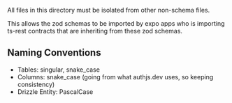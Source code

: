All files in this directory must be isolated from other non-schema files.

This allows the zod schemas to be imported by expo apps who is importing ts-rest contracts that are inheriting from these zod schemas.

## Naming Conventions

- Tables: singular, snake_case
- Columns: snake_case (going from what authjs.dev uses, so keeping consistency)
- Drizzle Entity: PascalCase
